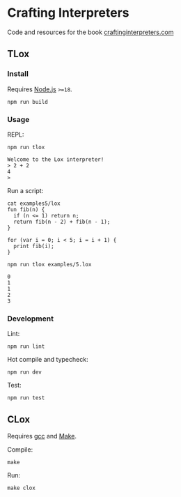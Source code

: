 # Crafting Interpreters

Code and resources for the book [craftinginterpreters.com](https://craftinginterpreters.com/introduction.html)

## TLox

### Install

Requires [Node.js](https://nodejs.org/en/) `>=18`.

```shell
npm run build
```

### Usage

REPL:

```shell
npm run tlox

Welcome to the Lox interpreter!
> 2 + 2
4
>
```

Run a script:

```shell
cat examples5/lox
fun fib(n) {
  if (n <= 1) return n;
  return fib(n - 2) + fib(n - 1);
}

for (var i = 0; i < 5; i = i + 1) {
  print fib(i);
}
```

```shell
npm run tlox examples/5.lox

0
1
1
2
3
```

### Development

Lint:

```shell
npm run lint
```

Hot compile and typecheck:

```shell
npm run dev
```

Test:

```shell
npm run test
```

## CLox

Requires [gcc](https://gcc.gnu.org/) and [Make](https://www.gnu.org/software/make/).

Compile:

```shell
make
```

Run:

```shell
make clox
```
